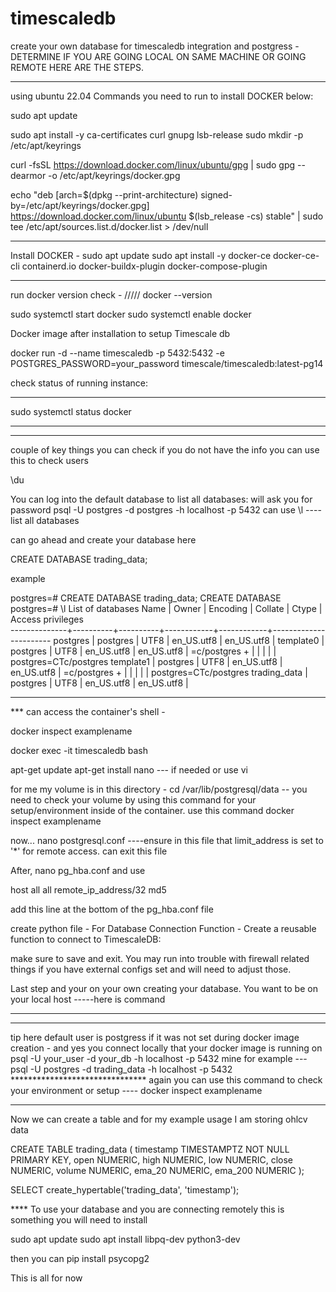 # timescaledb
create your own database for timescaledb integration and postgress - DETERMINE IF YOU ARE GOING LOCAL ON SAME MACHINE OR GOING REMOTE HERE ARE THE STEPS.
________________________________________________________________________________________________________
using ubuntu 22.04
Commands you need to run to install DOCKER below:

sudo apt update

sudo apt install -y ca-certificates curl gnupg lsb-release
sudo mkdir -p /etc/apt/keyrings

curl -fsSL https://download.docker.com/linux/ubuntu/gpg | sudo gpg --dearmor -o /etc/apt/keyrings/docker.gpg

echo "deb [arch=$(dpkg --print-architecture) signed-by=/etc/apt/keyrings/docker.gpg] https://download.docker.com/linux/ubuntu $(lsb_release -cs) stable" | sudo tee /etc/apt/sources.list.d/docker.list > /dev/null
_______________________________________________________________________________________________________
Install DOCKER - 
sudo apt update
sudo apt install -y docker-ce docker-ce-cli containerd.io docker-buildx-plugin docker-compose-plugin
_______________________________________________________________________________________________________

run docker version check - /////    docker --version

sudo systemctl start docker
sudo systemctl enable docker

Docker image after installation to setup Timescale db

docker run -d --name timescaledb -p 5432:5432 -e POSTGRES_PASSWORD=your_password timescale/timescaledb:latest-pg14

check status of running instance:
***
sudo systemctl status docker
***
____________________________________________________________________________________________________________
couple of key things you can check if you do not have the info 
you can use this to check users

\du

You can log into the default database to list all databases: will ask you for password
psql -U postgres -d postgres -h localhost -p 5432
can use \l     ----list all databases

can go ahead and create your database here 

CREATE DATABASE trading_data;

example 

postgres=# CREATE DATABASE trading_data;
CREATE DATABASE
postgres=# \l
                                  List of databases
     Name     |  Owner   | Encoding |  Collate   |   Ctype    |   Access privileges   
--------------+----------+----------+------------+------------+-----------------------
 postgres     | postgres | UTF8     | en_US.utf8 | en_US.utf8 | 
 template0    | postgres | UTF8     | en_US.utf8 | en_US.utf8 | =c/postgres          +
              |          |          |            |            | postgres=CTc/postgres
 template1    | postgres | UTF8     | en_US.utf8 | en_US.utf8 | =c/postgres          +
              |          |          |            |            | postgres=CTc/postgres
 trading_data | postgres | UTF8     | en_US.utf8 | en_US.utf8 | 


_______________________________________________________________________________________________________________

*** can access the container's shell - 

docker inspect examplename


docker exec -it timescaledb bash


apt-get update
apt-get install nano  --- if needed or use vi

for me my volume is in this directory - cd /var/lib/postgresql/data -- you need to check your volume by using this command for your setup/environment inside of the container. use this command     docker inspect examplename

now... nano postgresql.conf ----ensure in this file that limit_address is set to '*' for remote access. can exit this file

After, nano pg_hba.conf and use 

host    all             all             remote_ip_address/32          md5

add this line at the bottom of the pg_hba.conf file



create python file - For Database Connection Function - Create a reusable function to connect to TimescaleDB:

make sure to save and exit.
You may run into trouble with firewall related things if you have external configs set and will need to adjust those.

Last step and your on your own creating your database. You want to be on your local host -----here is command

***************
*****************************
tip here default user is postgress if it was not set during docker image creation - and yes you connect locally that your docker image is running on
psql -U your_user -d your_db -h localhost -p 5432
mine for example  ---    psql -U postgres -d trading_data -h localhost -p 5432
*******************************  again you can use this command to check your environment or setup ----    docker inspect examplename
*************  
Now we can create a table and for my example usage I am storing ohlcv data

CREATE TABLE trading_data (
    timestamp TIMESTAMPTZ NOT NULL PRIMARY KEY,
    open NUMERIC,
    high NUMERIC,
    low NUMERIC,
    close NUMERIC,
    volume NUMERIC,
    ema_20 NUMERIC,
    ema_200 NUMERIC
);

SELECT create_hypertable('trading_data', 'timestamp');


**** To use your database and you are connecting remotely this is something you will need to install 

sudo apt update
sudo apt install libpq-dev python3-dev

then you can pip install psycopg2

This is all for now














